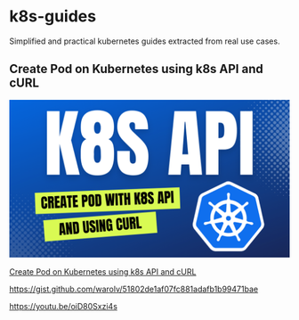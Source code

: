 # k8s-guides

Simplified and practical kubernetes guides extracted from real use cases.

## Create Pod on Kubernetes using k8s API and cURL

![k8s-api-curl](images/k8s-api-curl-thumb.png)

[Create Pod on Kubernetes using k8s API and cURL](k8s-api-curl.md)

https://gist.github.com/warolv/51802de1af07fc881adafb1b99471bae

https://youtu.be/oiD80Sxzi4s